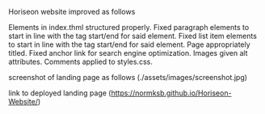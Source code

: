 Horiseon website improved as follows

Elements in index.thml structured properly.
Fixed paragraph elements to start in line with the tag start/end for said element.
Fixed list item elements to start in line with the tag start/end for said element.
Page appropriately titled.
Fixed anchor link for search engine optimization.
Images given alt attributes.
Comments applied to styles.css.

screenshot of landing page as follows (./assets/images/screenshot.jpg)

link to deployed landing page (https://normksb.github.io/Horiseon-Website/)

